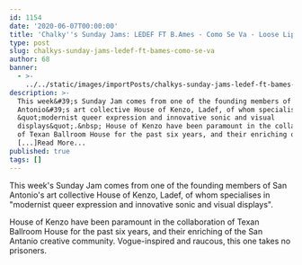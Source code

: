 ```yaml
---
id: 1154
date: '2020-06-07T00:00:00'
title: 'Chalky''s Sunday Jams: LEDEF FT B.Ames - Como Se Va - Loose Lips'
type: post
slug: chalkys-sunday-jams-ledef-ft-bames-como-se-va
author: 68
banner:
  - >-
    ../../static/images/importPosts/chalkys-sunday-jams-ledef-ft-bames-como-se-va/image1154.jpeg
description: >-
  This week&#39;s Sunday Jam comes from one of the founding members of San
  Antonio&#39;s art collective House of Kenzo, Ladef, of whom specialises in
  &quot;modernist queer expression and innovative sonic and visual
  displays&quot;.&nbsp; House of Kenzo have been paramount in the collaboration
  of Texan Ballroom House for the past six years, and their enriching of
  [...]Read More...
published: true
tags: []
---
```

This week's Sunday Jam comes from one of the founding members of San Antonio's art collective House of Kenzo, Ladef, of whom specialises in "modernist queer expression and innovative sonic and visual displays". 

House of Kenzo have been paramount in the collaboration of Texan Ballroom House for the past six years, and their enriching of the San Antanio creative community. Vogue-inspired and raucous, this one takes no prisoners.